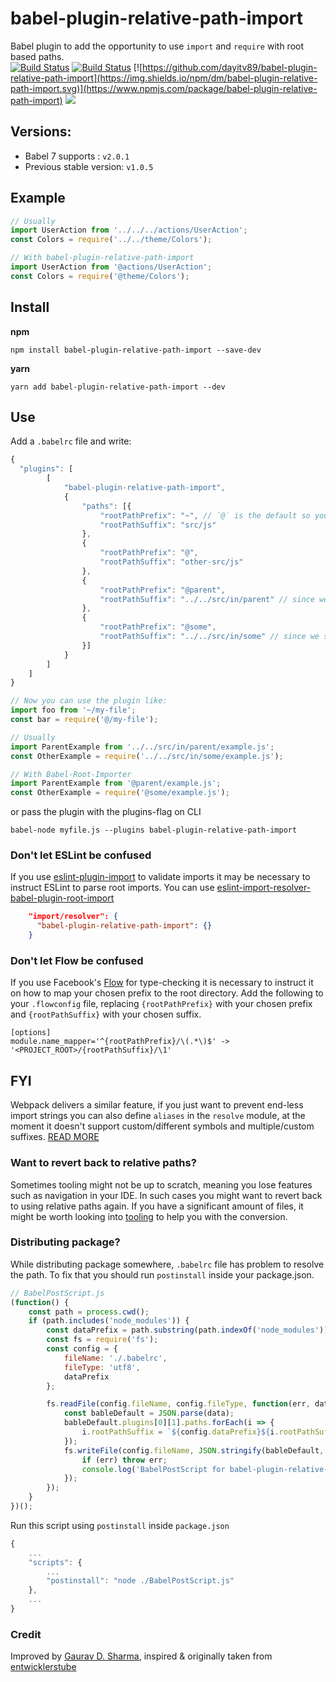 # babel-plugin-relative-path-import

Babel plugin to add the opportunity to use `import` and `require` with root based paths.<br>
[![Build Status](https://travis-ci.org/dayitv89/babel-plugin-relative-path-import.svg?branch=master)](https://travis-ci.org/dayitv89/babel-plugin-relative-path-import)
[![Build Status](https://app.bitrise.io/app/233ca8f676ebaf7d/status.svg?token=3ZTN8OKoFWVzeHy085tG3A&branch=master)](https://app.bitrise.io/app/233ca8f676ebaf7d)
[![https://github.com/dayitv89/babel-plugin-relative-path-import](https://img.shields.io/npm/dm/babel-plugin-relative-path-import.svg)](https://www.npmjs.com/package/babel-plugin-relative-path-import)
![](https://img.shields.io/badge/Stable-v2.0.1-green.svg?style=flat)

## Versions:

- Babel 7 supports : `v2.0.1`
- Previous stable version: `v1.0.5`

## Example

```javascript
// Usually
import UserAction from '../../../actions/UserAction';
const Colors = require('../../theme/Colors');

// With babel-plugin-relative-path-import
import UserAction from '@actions/UserAction';
const Colors = require('@theme/Colors');
```

## Install

**npm**

```
npm install babel-plugin-relative-path-import --save-dev
```

**yarn**

```
yarn add babel-plugin-relative-path-import --dev
```

## Use

Add a `.babelrc` file and write:

```javascript
{
  "plugins": [
		[
			"babel-plugin-relative-path-import",
			{
				"paths": [{
					"rootPathPrefix": "~", // `@` is the default so you can remove this if you want
					"rootPathSuffix": "src/js"
				},
				{
					"rootPathPrefix": "@",
					"rootPathSuffix": "other-src/js"
				},
				{
					"rootPathPrefix": "@parent",
					"rootPathSuffix": "../../src/in/parent" // since we support relative paths you can also go into a parent directory
				},
				{
					"rootPathPrefix": "@some",
					"rootPathSuffix": "../../src/in/some" // since we support relative paths you can also go into a parent directory
				}]
			}
		]
	]
}

// Now you can use the plugin like:
import foo from '~/my-file';
const bar = require('@/my-file');

// Usually
import ParentExample from '../../src/in/parent/example.js';
const OtherExample = require('../../src/in/some/example.js');

// With Babel-Root-Importer
import ParentExample from '@parent/example.js';
const OtherExample = require('@some/example.js');
```

or pass the plugin with the plugins-flag on CLI

```
babel-node myfile.js --plugins babel-plugin-relative-path-import
```

### Don't let ESLint be confused

If you use [eslint-plugin-import](https://github.com/benmosher/eslint-plugin-import) to validate imports it may be necessary to instruct ESLint to parse root imports. You can use [eslint-import-resolver-babel-plugin-root-import](https://github.com/bingqichen/eslint-import-resolver-babel-plugin-root-import)

```json
    "import/resolver": {
      "babel-plugin-relative-path-import": {}
    }
```

### Don't let Flow be confused

If you use Facebook's [Flow](https://flowtype.org/) for type-checking it is necessary to instruct it on how to map your chosen prefix to the root directory. Add the following to your `.flowconfig` file, replacing `{rootPathPrefix}` with your chosen prefix and `{rootPathSuffix}` with your chosen suffix.

```
[options]
module.name_mapper='^{rootPathPrefix}/\(.*\)$' -> '<PROJECT_ROOT>/{rootPathSuffix}/\1'
```

## FYI

Webpack delivers a similar feature, if you just want to prevent end-less import strings you can also define `aliases` in the `resolve` module, at the moment it doesn't support custom/different symbols and multiple/custom suffixes.
[READ MORE](http://xabikos.com/2015/10/03/Webpack-aliases-and-relative-paths/)

### Want to revert back to relative paths?

Sometimes tooling might not be up to scratch, meaning you lose features such as navigation in your IDE. In such cases you might want to revert back to using relative paths again. If you have a significant amount of files, it might be worth looking into [tooling](https://www.npmjs.com/package/convert-root-import) to help you with the conversion.

### Distributing package?

While distributing package somewhere, `.babelrc` file has problem to resolve the path. To fix that you should run `postinstall` inside your package.json.

```js
// BabelPostScript.js
(function() {
	const path = process.cwd();
	if (path.includes('node_modules')) {
		const dataPrefix = path.substring(path.indexOf('node_modules')) + '/';
		const fs = require('fs');
		const config = {
			fileName: './.babelrc',
			fileType: 'utf8',
			dataPrefix
		};

		fs.readFile(config.fileName, config.fileType, function(err, data) {
			const bableDefault = JSON.parse(data);
			bableDefault.plugins[0][1].paths.forEach(i => {
				i.rootPathSuffix = `${config.dataPrefix}${i.rootPathSuffix}`;
			});
			fs.writeFile(config.fileName, JSON.stringify(bableDefault, null, 2), function(err) {
				if (err) throw err;
				console.log('BabelPostScript for babel-plugin-relative-path-import run: complete');
			});
		});
	}
})();
```

Run this script using `postinstall` inside `package.json`

```js
{
	...
	"scripts": {
		...
		"postinstall": "node ./BabelPostScript.js"
	},
	...
}
```

### Credit

Improved by [Gaurav D. Sharma](https://github.com/dayitv89), inspired & originally taken from [entwicklerstube](https://github.com/entwicklerstube/babel-plugin-root-import)
